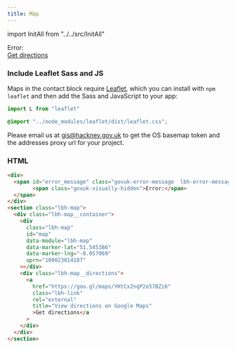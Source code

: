 ```yaml
---
title: Map
---
```


import InitAll from "../../src/InitAll"

<InitAll>

<div>
  <span id="error_message" class="govuk-error-message  lbh-error-message">
        <span class="govuk-visually-hidden">Error:</span>
  </span> 
</div>
<section class="lbh-map">
<div class="lbh-map__container">
<div class="lbh-map" data-module="lbh-map" data-marker-lat="51.545386" data-marker-lng="-0.057069" uprn="10008321042"></div>
<div class="lbh-map__directions">
<a href="https://goo.gl/maps/YHtCx2nqP2o57BZi6" class="lbh-link" rel="external" title="View directions on Google Maps">Get directions</a>
</div>
</div>
</section>
</InitAll>

### Include Leaflet Sass and JS

Maps in the contact block require [Leaflet](https://leafletjs.com), which you can install with `npm leaflet` and then add the Sass and JavaScript to your app:

```js
import L from "leaflet"
```

```scss
@import "../node_modules/leaflet/dist/leaflet.css";
```
Please email us at gis@hackney.gov.uk to get the OS basemap token and the addresses proxy url for your project. 

### HTML

```html
<div>
  <span id="error_message" class="govuk-error-message  lbh-error-message">
        <span class="govuk-visually-hidden">Error:</span>
  </span> 
</div>
<section class="lbh-map"> 
  <div class="lbh-map__container">
    <div
      class="lbh-map"
      id="map"
      data-module="lbh-map"
      data-marker-lat="51.545386"
      data-marker-lng="-0.057069"
      uprn="100023014187"
    ></div>
    <div class="lbh-map__directions">
      <a
        href="https://goo.gl/maps/YHtCx2nqP2o57BZi6"
        class="lbh-link"
        rel="external"
        title="View directions on Google Maps"
        >Get directions</a
      >
    </div>
  </div>
</section>
```

